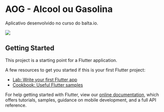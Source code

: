 # AOG - Alcool ou Gasolina

Aplicativo desenvolvido no curso do balta.io.


![](https://github.com/wbindewald/flutter-aog/issues/1#issue-669792385)

## Getting Started

This project is a starting point for a Flutter application.

A few resources to get you started if this is your first Flutter project:

- [Lab: Write your first Flutter app](https://flutter.dev/docs/get-started/codelab)
- [Cookbook: Useful Flutter samples](https://flutter.dev/docs/cookbook)

For help getting started with Flutter, view our
[online documentation](https://flutter.dev/docs), which offers tutorials,
samples, guidance on mobile development, and a full API reference.
